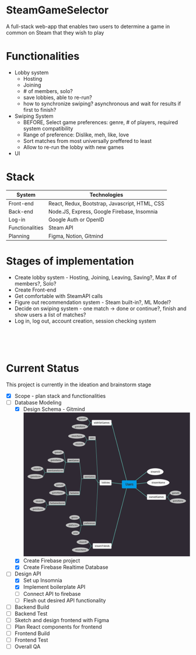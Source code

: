 # SteamGameSelector
A full-stack web-app that enables two users to determine a game in common on Steam that they wish to play



# Functionalities
* Lobby system
  * Hosting
  * Joining
  * \# of members, solo?  
  * save lobbies, able to re-run?
  * how to synchronize swiping? asynchronous and wait for results if first to finish?
* Swiping System
  * BEFORE, Select game preferences: genre, \# of players, required system compatibility
  * Range of preference: Dislike, meh, like, love
  * Sort matches from most universally preffered to least
  * Allow to re-run the lobby with new games
* UI

# Stack
| System | Technologies |
| --- | --- |
| Front-end | React, Redux, Bootstrap, Javascript, HTML, CSS |
| Back-end | Node.JS, Express, Google Firebase, Insomnia |
| Log-in | Google Auth or OpenID |
| Functionalities | Steam API |
| Planning | Figma, Notion, Gitmind |

# Stages of implementation
* Create lobby system - Hosting, Joining, Leaving, Saving?, Max # of members?, Solo?
* Create Front-end
* Get comfortable with SteamAPI calls
* Figure out recommendation system - Steam built-in?, ML Model?
* Decide on swiping system - one match -> done or continue?, finish and show users a list of matches?
* Log in, log out, account creation, session checking system


<br><br><br>



# Current Status
This project is currently in the ideation and brainstorm stage <br>
- [x] Scope - plan stack and functionalities 
- [ ] Database Modeling
     - [x] Design Schema - Gitmind
     ![alt text](https://github.com/JacobLibby/SteamGameSelector/blob/main/SteamGameSelector_Backend.jpg?raw=true)
     - [x] Create Firebase project
     - [x] Create Firebase Realtime Database
- [ ] Design API
     - [x] Set up Insomnia 
     - [x] Implement boilerplate API
     - [ ] Connect API to firebase
     - [ ] Flesh out desired API functionality
- [ ] Backend Build
- [ ] Backend Test
- [ ] Sketch and design frontend with Figma
- [ ] Plan React components for frontend
- [ ] Frontend Build
- [ ] Frontend Test
- [ ] Overall QA
